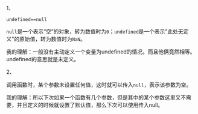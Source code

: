 





1、

`undefined==null`

`null`是一个表示“空”的对象，转为数值时为`0`；`undefined`是一个表示"此处无定义"的原始值，转为数值时为`NaN`。

我的理解：一般没有主动定义一个变量为undefined的情况。而且他俩竟然相等。undefined的意思就是未定义。



2、

调用函数时，某个参数未设置任何值，这时就可以传入`null`，表示该参数为空。

我的理解：所以下次如果一个函数有几个参数，但是其中的某个参数这里又不需要，并且定义的时候就设置了默认值，那么下次可以使用传入null。





